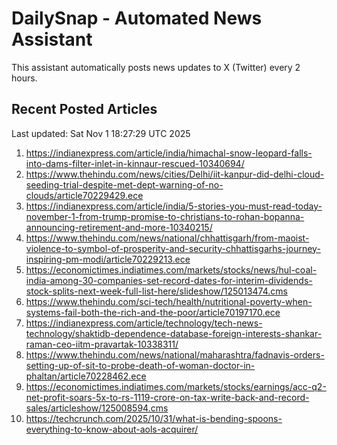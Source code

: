 # DailySnap - Automated News Assistant

This assistant automatically posts news updates to X (Twitter) every 2 hours.

## Recent Posted Articles

Last updated: Sat Nov  1 18:27:29 UTC 2025

1. https://indianexpress.com/article/india/himachal-snow-leopard-falls-into-dams-filter-inlet-in-kinnaur-rescued-10340694/
2. https://www.thehindu.com/news/cities/Delhi/iit-kanpur-did-delhi-cloud-seeding-trial-despite-met-dept-warning-of-no-clouds/article70229429.ece
3. https://indianexpress.com/article/india/5-stories-you-must-read-today-november-1-from-trump-promise-to-christians-to-rohan-bopanna-announcing-retirement-and-more-10340215/
4. https://www.thehindu.com/news/national/chhattisgarh/from-maoist-violence-to-symbol-of-prosperity-and-security-chhattisgarhs-journey-inspiring-pm-modi/article70229213.ece
5. https://economictimes.indiatimes.com/markets/stocks/news/hul-coal-india-among-30-companies-set-record-dates-for-interim-dividends-stock-splits-next-week-full-list-here/slideshow/125013474.cms
6. https://www.thehindu.com/sci-tech/health/nutritional-poverty-when-systems-fail-both-the-rich-and-the-poor/article70197170.ece
7. https://indianexpress.com/article/technology/tech-news-technology/shaktidb-dependence-database-foreign-interests-shankar-raman-ceo-iitm-pravartak-10338311/
8. https://www.thehindu.com/news/national/maharashtra/fadnavis-orders-setting-up-of-sit-to-probe-death-of-woman-doctor-in-phaltan/article70228462.ece
9. https://economictimes.indiatimes.com/markets/stocks/earnings/acc-q2-net-profit-soars-5x-to-rs-1119-crore-on-tax-write-back-and-record-sales/articleshow/125008594.cms
10. https://techcrunch.com/2025/10/31/what-is-bending-spoons-everything-to-know-about-aols-acquirer/
